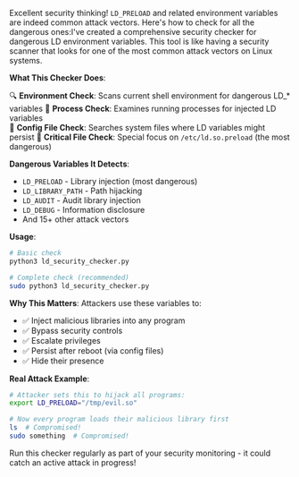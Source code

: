 Excellent security thinking! `LD_PRELOAD` and related environment variables are indeed common attack vectors. Here's how to check for all the dangerous ones:I've created a comprehensive security checker for dangerous LD environment variables. This tool is like having a security scanner that looks for one of the most common attack vectors on Linux systems.

**What This Checker Does**:

🔍 **Environment Check**: Scans current shell environment for dangerous LD_* variables
🔄 **Process Check**: Examines running processes for injected LD variables  
📁 **Config File Check**: Searches system files where LD variables might persist
🎯 **Critical File Check**: Special focus on `/etc/ld.so.preload` (the most dangerous)

**Dangerous Variables It Detects**:
- `LD_PRELOAD` - Library injection (most dangerous)
- `LD_LIBRARY_PATH` - Path hijacking
- `LD_AUDIT` - Audit library injection
- `LD_DEBUG` - Information disclosure
- And 15+ other attack vectors

**Usage**:
```bash
# Basic check
python3 ld_security_checker.py

# Complete check (recommended)
sudo python3 ld_security_checker.py
```

**Why This Matters**:
Attackers use these variables to:
- ✅ Inject malicious libraries into any program
- ✅ Bypass security controls
- ✅ Escalate privileges
- ✅ Persist after reboot (via config files)
- ✅ Hide their presence

**Real Attack Example**:
```bash
# Attacker sets this to hijack all programs:
export LD_PRELOAD="/tmp/evil.so"

# Now every program loads their malicious library first
ls  # Compromised!
sudo something  # Compromised!
```

Run this checker regularly as part of your security monitoring - it could catch an active attack in progress!

